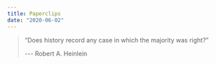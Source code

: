 ```yaml
---
title: Paperclips
date: "2020-06-02"
---
```


> “Does history record any case in which the majority was right?”
>
> --- Robert A. Heinlein
